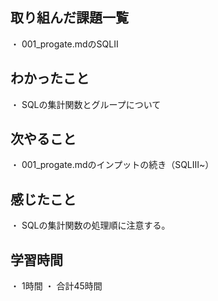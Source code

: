 ## 取り組んだ課題一覧
・ 001_progate.mdのSQLⅡ
## わかったこと
・ SQLの集計関数とグループについて
## 次やること
・ 001_progate.mdのインプットの続き（SQLⅢ~）
## 感じたこと
・ SQLの集計関数の処理順に注意する。
## 学習時間
・ 1時間
・ 合計45時間
